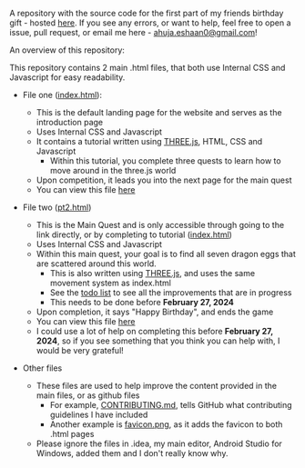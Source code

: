 A repository with the source code for the first part of my friends birthday gift - hosted [here](https://ahujaesh.github.io/birthday-surprise/). If you see any errors, or want to help, feel free to open a issue, pull request, or email me here - ahuja.eshaan0@gmail.com!

An overview of this repository:

This repository contains 2 main .html files, that both use Internal CSS and Javascript for easy readability.

- File one ([index.html](https://github.com/ahujaesh/birthday-surprise/blob/main/index.html)):
    - This is the default landing page for the website and serves as the introduction page
    - Uses Internal CSS and Javascript
    - It contains a tutorial written using [THREE.js](https://en.m.wikipedia.org/wiki/Three.js), HTML, CSS and Javascript
      - Within this tutorial, you complete three quests  to learn how to move around in the three.js world
    - Upon competition, it leads you into the next page for the main quest
    - You can view this file [here](https://ahujaesh.github.io/birthday-surprise/)

- File two ([pt2.html](https://github.com/ahujaesh/birthday-surprise/blob/main/pt2.html))
  - This is the Main Quest and is only accessible through going to the link directly, or by completing to tutorial ([index.html](https://github.com/ahujaesh/birthday-surprise/blob/main/index.html))
  - Uses Internal CSS and Javascript
  - Within this main quest, your goal is to find all seven dragon eggs that are scattered around this world.
    - This is also written using [THREE.js](https://en.m.wikipedia.org/wiki/Three.js), and uses the same movement system as index.html
    - See the [todo list](https://github.com/ahujaesh/birthday-surprise/issues/17) to see all the improvements that are in progress
    - This needs to be done before **February 27, 2024** 
  - Upon completion, it says "Happy Birthday", and ends the game
  - You can view this file [here](https://ahujaesh.github.io/birthday-surprise/pt2.html)
  - I could use a lot of help on completing this before **February 27, 2024**, so if you see something that you think you can help with, I would be very grateful!

- Other files
  - These files are used to help improve the content provided in the main files, or as github files
    - For example, [CONTRIBUTING.md](https://github.com/ahujaesh/birthday-surprise/blob/main/CONTRIBUTING.md), tells GitHub what contributing guidelines I have included
    - Another example is [favicon.png](https://github.com/ahujaesh/birthday-surprise/blob/main/favicon.png), as it adds the favicon to both .html pages
  - Please ignore the files in .idea, my main editor, Android Studio for Windows, added them and I don't really know why.
